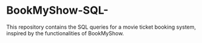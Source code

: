 # BookMyShow-SQL-
This repository contains the SQL queries for a movie ticket booking system, inspired by the functionalities of BookMyShow.
